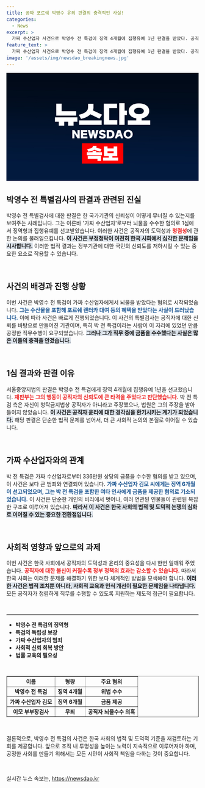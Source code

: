 ```yaml
---
title: 공짜 포르쉐 박영수 유죄 판결의 충격적인 사실!
categories:
  - News
excerpt: >
  가짜 수산업자 사건으로 박영수 전 특검이 징역 4개월에 집행유예 1년 판결을 받았다. 공직자의 신뢰를 훼손한 중범죄에 대한 철퇴, 박 전 특검의 향후 발언이 주목받고 있다!
feature_text: >
  가짜 수산업자 사건으로 박영수 전 특검이 징역 4개월에 집행유예 1년 판결을 받았다. 공직자의 신뢰를 훼손한 중범죄에 대한 철퇴, 박 전 특검의 향후 발언이 주목받고 있다!
image: '/assets/img/newsdao_breakingnews.jpg'
---
```


<p><img src="/assets/img/newsdao_breakingnews.jpg" alt="implanttips 속보" /></p>

<h2 data-ke-size="size26">박영수 전 특별검사의 판결과 관련된 진실</h2>

<p data-ke-size="size16">박영수 전 특별검사에 대한 판결은 한 국가기관의 신뢰성이 어떻게 무너질 수 있는지를 보여주는 사례입니다. 그는 이른바 '가짜 수산업자'로부터 뇌물을 수수한 혐의로 1심에서 징역형과 집행유예를 선고받았습니다. 이러한 사건은 공직자의 도덕성과 <b><span style="color: #ee2323;">청렴성</span></b>에 관한 논의를 불러일으킵니다. <b><span style="background-color: #21538527;">이 사건은 부정청탁이 여전히 한국 사회에서 심각한 문제임을 시사합니다.</span></b> 이러한 법적 결과는 정부기관에 대한 국민의 신뢰도를 저하시킬 수 있는 중요한 요소로 작용할 수 있습니다.</p>

<p data-ke-size="size16">&nbsp;</p>

<h2 data-ke-size="size26">사건의 배경과 진행 상황</h2>

<p data-ke-size="size16">이번 사건은 박영수 전 특검이 가짜 수산업자에게서 뇌물을 받았다는 혐의로 시작되었습니다. <b><span style="color: #1a5490;">그는 수산물을 포함해 포르쉐 렌터카 대여 등의 혜택을 받았다는 사실이 드러났습니다.</span></b> 이에 따라 사건은 빠르게 진행되었습니다. 이 사건의 특별검사는 공직자에 대한 신뢰를 바탕으로 만들어진 기관이며, 특히 박 전 특검이라는 사람이 이 자리에 있었던 만큼 공정한 직무수행이 요구되었습니다. <b><span style="background-color: #21538527;">그러나 그가 직무 중에 금품을 수수했다는 사실은 많은 이들의 충격을 안겼습니다.</span></b></p>

<p data-ke-size="size16">&nbsp;</p>

<h2 data-ke-size="size26">1심 결과와 판결 이유</h2>

<p data-ke-size="size16">서울중앙지법의 판결은 박영수 전 특검에게 징역 4개월에 집행유예 1년을 선고했습니다. <b><span style="color: #ee2323;">재판부는 그의 행동이 공직자의 신뢰도에 큰 타격을 주었다고 판단했습니다.</span></b> 박 전 특검 측은 자신이 청탁금지법상 공직자가 아니라고 주장했으나, 법원은 그의 주장을 받아들이지 않았습니다. <b><span style="background-color: #21538527;">이 사건은 공직자 윤리에 대한 경각심을 환기시키는 계기가 되었습니다.</span></b> 해당 판결은 단순한 법적 문제를 넘어서, 더 큰 사회적 논의의 본질로 이어질 수 있습니다.</p>

<p data-ke-size="size16">&nbsp;</p>

<h2 data-ke-size="size26">가짜 수산업자와의 관계</h2>

<p data-ke-size="size16">박 전 특검은 가짜 수산업자로부터 336만원 상당의 금품을 수수한 혐의를 받고 있으며, 이 사건은 보다 큰 범죄와 연결되어 있습니다. <b><span style="color: #1a5490;">가짜 수산업자 김모 씨에게는 징역 6개월이 선고되었으며, 그는 박 전 특검을 포함한 여타 인사에게 금품을 제공한 혐의로 기소되었습니다.</span></b> 이 사건은 단순한 개인의 비리에서 벗어나, 여러 연관된 인물들이 관련된 복잡한 구조로 이루어져 있습니다. <b><span style="background-color: #21538527;">따라서 이 사건은 한국 사회의 법적 및 도덕적 논쟁의 심화로 이어질 수 있는 중요한 전환점입니다.</span></b></p>

<p data-ke-size="size16">&nbsp;</p>

<h2 data-ke-size="size26">사회적 영향과 앞으로의 과제</h2>

<p data-ke-size="size16">이번 사건은 한국 사회에서 공직자의 도덕성과 윤리의 중요성을 다시 한번 일깨워 주었습니다. <b><span style="color: #ee2323;">공직자에 대한 불신이 커질수록 정부 정책의 효과는 감소할 수 있습니다.</span></b> 따라서 한국 사회는 이러한 문제를 해결하기 위한 보다 체계적인 방법을 모색해야 합니다. <b><span style="background-color: #21538527;">이러한 사건은 법적 조치뿐 아니라, 사회적 교육과 인식 개선이 필요한 문제임을 나타냅니다.</span></b> 모든 공직자가 청렴하게 직무를 수행할 수 있도록 지원하는 제도적 접근이 필요합니다.</p>

<p data-ke-size="size16">&nbsp;</p>

<hr style="border: 1px solid #999;"/>

<ul>
  <li><b>박영수 전 특검의 징역형</b></li>
  <li><b>특검의 독립성 보장</b></li>
  <li><b>가짜 수산업자의 범죄</b></li>
  <li><b>사회적 신뢰 회복 방안</b></li>
  <li><b>법률 교육의 필요성</b></li>
</ul>

<p data-ke-size="size16">&nbsp;</p>

<table style="width: 100%;" border="1">
  <tr>
    <td style="text-align: center; height: 17px;"><b>이름</b></td>
    <td style="text-align: center; height: 17px;"><b>형량</b></td>
    <td style="text-align: center; height: 17px;"><b>주요 혐의</b></td>
  </tr>
  <tr>
    <td style="text-align: center; height: 17px;"><b>박영수 전 특검</b></td>
    <td style="text-align: center; height: 17px;"><b>징역 4개월</b></td>
    <td style="text-align: center; height: 17px;"><b>위법 수수</b></td>
  </tr>
  <tr>
    <td style="text-align: center; height: 17px;"><b>가짜 수산업자 김모</b></td>
    <td style="text-align: center; height: 17px;"><b>징역 6개월</b></td>
    <td style="text-align: center; height: 17px;"><b>금품 제공</b></td>
  </tr>
  <tr>
    <td style="text-align: center; height: 17px;"><b>이모 부부장검사</b></td>
    <td style="text-align: center; height: 17px;"><b>무죄</b></td>
    <td style="text-align: center; height: 17px;"><b>공직자 뇌물수수 의혹</b></td>
  </tr>
</table>

<p data-ke-size="size16">&nbsp;</p>

<p data-ke-size="size16">결론적으로, 박영수 전 특검의 사건은 한국 사회의 법적 및 도덕적 기준을 재검토하는 기회를 제공합니다. 앞으로 조직 내 투명성을 높이는 노력이 지속적으로 이루어져야 하며, 공정한 사회를 만들기 위해서는 모든 시민이 사회적 책임을 다하는 것이 중요합니다.</p>

<p data-ke-size="size16">&nbsp;</p>
실시간 뉴스 속보는, <a href="https://newsdao.kr" rel="dofollow">https://newsdao.kr</a>


